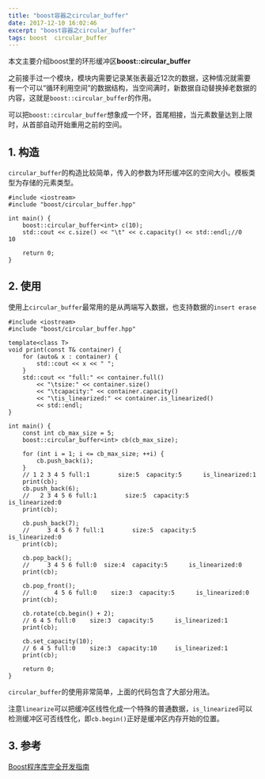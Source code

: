 ```yaml
---
title: "boost容器之circular_buffer"
date: 2017-12-10 16:02:46
excerpt: "boost容器之circular_buffer"
tags: boost  circular_buffer
---
```


本文主要介绍boost里的环形缓冲区**boost::circular_buffer**

之前接手过一个模块，模块内需要记录某张表最近12次的数据，这种情况就需要有一个可以“循环利用空间”的数据结构，当空间满时，新数据自动替换掉老数据的内容，这就是`boost::circular_buffer`的作用。

可以把`boost::circular_buffer`想象成一个环，首尾相接，当元素数量达到上限时，从首部自动开始重用之前的空间。

<!--more-->

## 1. 构造

`circular_buffer`的构造比较简单，传入的参数为环形缓冲区的空间大小。模板类型为存储的元素类型。

```
#include <iostream>
#include "boost/circular_buffer.hpp"

int main() {
    boost::circular_buffer<int> c(10);
    std::cout << c.size() << "\t" << c.capacity() << std::endl;//0   10

    return 0;
}
```

## 2. 使用

使用上`circular_buffer`最常用的是从两端写入数据，也支持数据的`insert erase`

```
#include <iostream>
#include "boost/circular_buffer.hpp"

template<class T>
void print(const T& container) {
    for (auto& x : container) {
        std::cout << x << " ";
    }
    std::cout << "full:" << container.full()
        << "\tsize:" << container.size()
        << "\tcapacity:" << container.capacity()
        << "\tis_linearized:" << container.is_linearized()
        << std::endl;
}

int main() {
    const int cb_max_size = 5;
    boost::circular_buffer<int> cb(cb_max_size);

    for (int i = 1; i <= cb_max_size; ++i) {
        cb.push_back(i);
    }
    // 1 2 3 4 5 full:1        size:5  capacity:5      is_linearized:1
    print(cb);
    cb.push_back(6);
    //   2 3 4 5 6 full:1        size:5  capacity:5      is_linearized:0
    print(cb);

    cb.push_back(7);
    //     3 4 5 6 7 full:1        size:5  capacity:5      is_linearized:0
    print(cb);

    cb.pop_back();
    //     3 4 5 6 full:0  size:4  capacity:5      is_linearized:0
    print(cb);

    cb.pop_front();
    //       4 5 6 full:0    size:3  capacity:5      is_linearized:0
    print(cb);

    cb.rotate(cb.begin() + 2);
    // 6 4 5 full:0    size:3  capacity:5      is_linearized:1
    print(cb);

    cb.set_capacity(10);
    // 6 4 5 full:0    size:3  capacity:10     is_linearized:1
    print(cb);

    return 0;
}
```

`circular_buffer`的使用非常简单，上面的代码包含了大部分用法。

注意`linearize`可以把缓冲区线性化成一个特殊的普通数据，`is_linearized`可以检测缓冲区可否线性化，即`cb.begin()`正好是缓冲区内存开始的位置。

## 3. 参考

[Boost程序库完全开发指南](https://book.douban.com/subject/26320630/)
